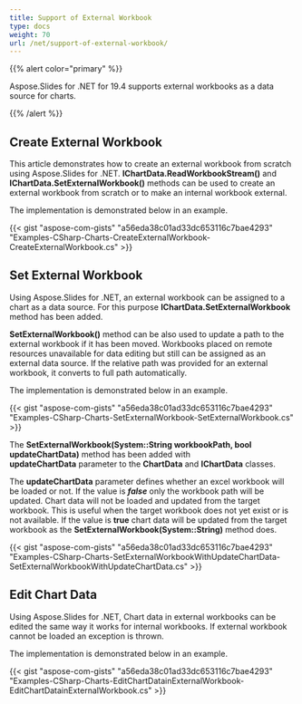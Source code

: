 ```yaml
---
title: Support of External Workbook
type: docs
weight: 70
url: /net/support-of-external-workbook/
---
```


{{% alert color="primary" %}} 

Aspose.Slides for .NET for 19.4 supports external workbooks as a data source for charts.

{{% /alert %}} 
## **Create External Workbook**
This article demonstrates how to create an external workbook from scratch using Aspose.Slides for .NET. **IChartData.ReadWorkbookStream()** and **IChartData.SetExternalWorkbook()** methods can be used to create an external workbook from scratch or to make an internal workbook external.

The implementation is demonstrated below in an example.

{{< gist "aspose-com-gists" "a56eda38c01ad33dc653116c7bae4293" "Examples-CSharp-Charts-CreateExternalWorkbook-CreateExternalWorkbook.cs" >}}


## **Set External Workbook**
Using Aspose.Slides for .NET, an external workbook can be assigned to a chart as a data source. For this purpose **IChartData.SetExternalWorkbook** method has been added.

**SetExternalWorkbook()** method can be also used to update a path to the external workbook if it has been moved. Workbooks placed on remote resources unavailable for data editing but still can be assigned as an external data source. If the relative path was provided for an external workbook, it converts to full path automatically.

The implementation is demonstrated below in an example.

{{< gist "aspose-com-gists" "a56eda38c01ad33dc653116c7bae4293" "Examples-CSharp-Charts-SetExternalWorkbook-SetExternalWorkbook.cs" >}}

The **SetExternalWorkbook(System::String workbookPath, bool updateChartData)** method has been added with **updateChartData** parameter to the **ChartData** and **IChartData** classes.

The **updateChartData** parameter defines whether an excel workbook will be loaded or not. If the value is ***false*** only the workbook path will be updated. Chart data will not be loaded and updated from the target workbook. This is useful when the target workbook does not yet exist or is not available. If the value is **true** chart data will be updated from the target workbook as the **SetExternalWorkbook(System::String)** method does.

{{< gist "aspose-com-gists" "a56eda38c01ad33dc653116c7bae4293" "Examples-CSharp-Charts-SetExternalWorkbookWithUpdateChartData-SetExternalWorkbookWithUpdateChartData.cs" >}}
## **Edit Chart Data**
Using Aspose.Slides for .NET, Chart data in external workbooks can be edited the same way it works for internal workbooks. If external workbook cannot be loaded an exception is thrown.

The implementation is demonstrated below in an example.

{{< gist "aspose-com-gists" "a56eda38c01ad33dc653116c7bae4293" "Examples-CSharp-Charts-EditChartDatainExternalWorkbook-EditChartDatainExternalWorkbook.cs" >}}





